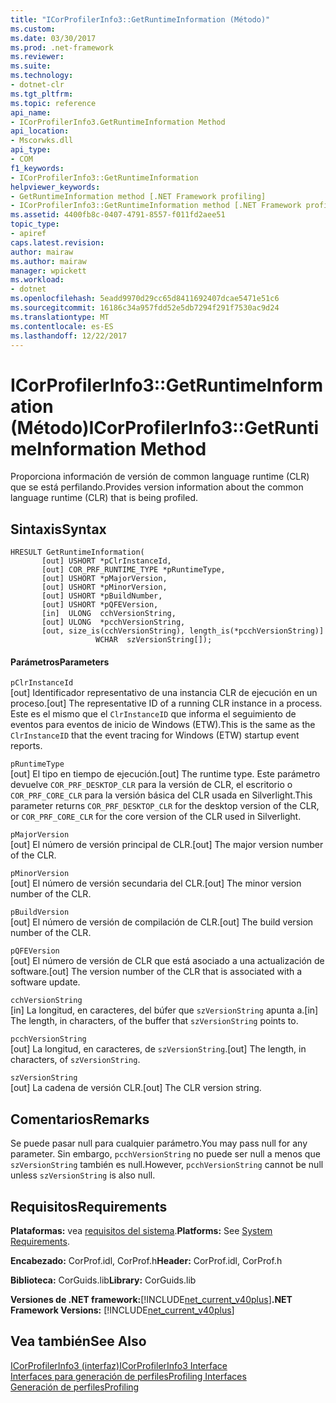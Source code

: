 ```yaml
---
title: "ICorProfilerInfo3::GetRuntimeInformation (Método)"
ms.custom: 
ms.date: 03/30/2017
ms.prod: .net-framework
ms.reviewer: 
ms.suite: 
ms.technology:
- dotnet-clr
ms.tgt_pltfrm: 
ms.topic: reference
api_name:
- ICorProfilerInfo3.GetRuntimeInformation Method
api_location:
- Mscorwks.dll
api_type:
- COM
f1_keywords:
- ICorProfilerInfo3::GetRuntimeInformation
helpviewer_keywords:
- GetRuntimeInformation method [.NET Framework profiling]
- ICorProfilerInfo3::GetRuntimeInformation method [.NET Framework profiling]
ms.assetid: 4400fb8c-0407-4791-8557-f011fd2aee51
topic_type:
- apiref
caps.latest.revision: 
author: mairaw
ms.author: mairaw
manager: wpickett
ms.workload:
- dotnet
ms.openlocfilehash: 5eadd9970d29cc65d8411692407dcae5471e51c6
ms.sourcegitcommit: 16186c34a957fdd52e5db7294f291f7530ac9d24
ms.translationtype: MT
ms.contentlocale: es-ES
ms.lasthandoff: 12/22/2017
---
```

# <a name="icorprofilerinfo3getruntimeinformation-method"></a><span data-ttu-id="51e15-102">ICorProfilerInfo3::GetRuntimeInformation (Método)</span><span class="sxs-lookup"><span data-stu-id="51e15-102">ICorProfilerInfo3::GetRuntimeInformation Method</span></span>
<span data-ttu-id="51e15-103">Proporciona información de versión de common language runtime (CLR) que se está perfilando.</span><span class="sxs-lookup"><span data-stu-id="51e15-103">Provides version information about the common language runtime (CLR) that is being profiled.</span></span>  
  
## <a name="syntax"></a><span data-ttu-id="51e15-104">Sintaxis</span><span class="sxs-lookup"><span data-stu-id="51e15-104">Syntax</span></span>  
  
```  
HRESULT GetRuntimeInformation(  
       [out] USHORT *pClrInstanceId,  
       [out] COR_PRF_RUNTIME_TYPE *pRuntimeType,  
       [out] USHORT *pMajorVersion,  
       [out] USHORT *pMinorVersion,  
       [out] USHORT *pBuildNumber,  
       [out] USHORT *pQFEVersion,  
       [in]  ULONG  cchVersionString,  
       [out] ULONG  *pcchVersionString,  
       [out, size_is(cchVersionString), length_is(*pcchVersionString)]  
                   WCHAR  szVersionString[]);  
```  
  
#### <a name="parameters"></a><span data-ttu-id="51e15-105">Parámetros</span><span class="sxs-lookup"><span data-stu-id="51e15-105">Parameters</span></span>  
 `pClrInstanceId`  
 <span data-ttu-id="51e15-106">[out] Identificador representativo de una instancia CLR de ejecución en un proceso.</span><span class="sxs-lookup"><span data-stu-id="51e15-106">[out] The representative ID of a running CLR instance in a process.</span></span> <span data-ttu-id="51e15-107">Este es el mismo que el `ClrInstanceID` que informa el seguimiento de eventos para eventos de inicio de Windows (ETW).</span><span class="sxs-lookup"><span data-stu-id="51e15-107">This is the same as the `ClrInstanceID` that the event tracing for Windows (ETW) startup event reports.</span></span>  
  
 `pRuntimeType`  
 <span data-ttu-id="51e15-108">[out] El tipo en tiempo de ejecución.</span><span class="sxs-lookup"><span data-stu-id="51e15-108">[out] The runtime type.</span></span> <span data-ttu-id="51e15-109">Este parámetro devuelve `COR_PRF_DESKTOP_CLR` para la versión de CLR, el escritorio o `COR_PRF_CORE_CLR` para la versión básica del CLR usada en Silverlight.</span><span class="sxs-lookup"><span data-stu-id="51e15-109">This parameter returns `COR_PRF_DESKTOP_CLR` for the desktop version of the CLR, or `COR_PRF_CORE_CLR` for the core version of the CLR used in Silverlight.</span></span>  
  
 `pMajorVersion`  
 <span data-ttu-id="51e15-110">[out] El número de versión principal de CLR.</span><span class="sxs-lookup"><span data-stu-id="51e15-110">[out] The major version number of the CLR.</span></span>  
  
 `pMinorVersion`  
 <span data-ttu-id="51e15-111">[out] El número de versión secundaria del CLR.</span><span class="sxs-lookup"><span data-stu-id="51e15-111">[out] The minor version number of the CLR.</span></span>  
  
 `pBuildVersion`  
 <span data-ttu-id="51e15-112">[out] El número de versión de compilación de CLR.</span><span class="sxs-lookup"><span data-stu-id="51e15-112">[out] The build version number of the CLR.</span></span>  
  
 `pQFEVersion`  
 <span data-ttu-id="51e15-113">[out] El número de versión de CLR que está asociado a una actualización de software.</span><span class="sxs-lookup"><span data-stu-id="51e15-113">[out] The version number of the CLR that is associated with a software update.</span></span>  
  
 `cchVersionString`  
 <span data-ttu-id="51e15-114">[in] La longitud, en caracteres, del búfer que `szVersionString` apunta a.</span><span class="sxs-lookup"><span data-stu-id="51e15-114">[in] The length, in characters, of the buffer that `szVersionString` points to.</span></span>  
  
 `pcchVersionString`  
 <span data-ttu-id="51e15-115">[out] La longitud, en caracteres, de `szVersionString`.</span><span class="sxs-lookup"><span data-stu-id="51e15-115">[out] The length, in characters, of `szVersionString`.</span></span>  
  
 `szVersionString`  
 <span data-ttu-id="51e15-116">[out] La cadena de versión CLR.</span><span class="sxs-lookup"><span data-stu-id="51e15-116">[out] The CLR version string.</span></span>  
  
## <a name="remarks"></a><span data-ttu-id="51e15-117">Comentarios</span><span class="sxs-lookup"><span data-stu-id="51e15-117">Remarks</span></span>  
 <span data-ttu-id="51e15-118">Se puede pasar null para cualquier parámetro.</span><span class="sxs-lookup"><span data-stu-id="51e15-118">You may pass null for any parameter.</span></span> <span data-ttu-id="51e15-119">Sin embargo, `pcchVersionString` no puede ser null a menos que `szVersionString` también es null.</span><span class="sxs-lookup"><span data-stu-id="51e15-119">However, `pcchVersionString` cannot be null unless `szVersionString` is also null.</span></span>  
  
## <a name="requirements"></a><span data-ttu-id="51e15-120">Requisitos</span><span class="sxs-lookup"><span data-stu-id="51e15-120">Requirements</span></span>  
 <span data-ttu-id="51e15-121">**Plataformas:** vea [requisitos del sistema](../../../../docs/framework/get-started/system-requirements.md).</span><span class="sxs-lookup"><span data-stu-id="51e15-121">**Platforms:** See [System Requirements](../../../../docs/framework/get-started/system-requirements.md).</span></span>  
  
 <span data-ttu-id="51e15-122">**Encabezado:** CorProf.idl, CorProf.h</span><span class="sxs-lookup"><span data-stu-id="51e15-122">**Header:** CorProf.idl, CorProf.h</span></span>  
  
 <span data-ttu-id="51e15-123">**Biblioteca:** CorGuids.lib</span><span class="sxs-lookup"><span data-stu-id="51e15-123">**Library:** CorGuids.lib</span></span>  
  
 <span data-ttu-id="51e15-124">**Versiones de .NET framework:**[!INCLUDE[net_current_v40plus](../../../../includes/net-current-v40plus-md.md)]</span><span class="sxs-lookup"><span data-stu-id="51e15-124">**.NET Framework Versions:** [!INCLUDE[net_current_v40plus](../../../../includes/net-current-v40plus-md.md)]</span></span>  
  
## <a name="see-also"></a><span data-ttu-id="51e15-125">Vea también</span><span class="sxs-lookup"><span data-stu-id="51e15-125">See Also</span></span>  
 [<span data-ttu-id="51e15-126">ICorProfilerInfo3 (interfaz)</span><span class="sxs-lookup"><span data-stu-id="51e15-126">ICorProfilerInfo3 Interface</span></span>](../../../../docs/framework/unmanaged-api/profiling/icorprofilerinfo3-interface.md)  
 [<span data-ttu-id="51e15-127">Interfaces para generación de perfiles</span><span class="sxs-lookup"><span data-stu-id="51e15-127">Profiling Interfaces</span></span>](../../../../docs/framework/unmanaged-api/profiling/profiling-interfaces.md)  
 [<span data-ttu-id="51e15-128">Generación de perfiles</span><span class="sxs-lookup"><span data-stu-id="51e15-128">Profiling</span></span>](../../../../docs/framework/unmanaged-api/profiling/index.md)
